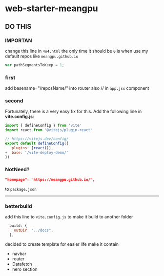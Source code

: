 # web-starter-meangpu

## DO THIS

### IMPORTAN

change this line in `4o4.html` the only time it should be `0` is when use my default repos like `meangpu.github.io`

```js
var pathSegmentsToKeep = 1;
```

### first

add basename="/reposName/" into router also // in `app.jsx` component
<BrowserRouter basename='/web-starter-meangpu/'>

### second

Fortunately, there is a very easy fix for this. Add the following line in **vite.config.js**:

```js
import { defineConfig } from 'vite'
import react from '@vitejs/plugin-react'

// https://vitejs.dev/config/
export default defineConfig({
   plugins: [react()],
+  base: '/vite-deploy-demo/'
})

```

### NotNeed?

```json
"homepage": "https://meangpu.github.io/",
```

to `package.json`

---

### betterbuild

add this line to `vite.config.js` to make it build to another folder

```js
  build: {
    outDir: "../docs",
  },
```

decided to create template for easier life make it contain

- navbar
- router
- Datafetch
- hero section
